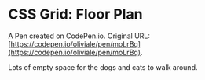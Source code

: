# CSS Grid: Floor Plan

A Pen created on CodePen.io. Original URL: [https://codepen.io/oliviale/pen/moLrBq](https://codepen.io/oliviale/pen/moLrBq).

Lots of empty space for the dogs and cats to walk around.